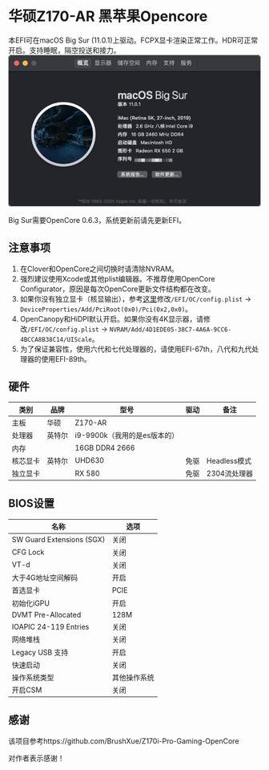 # 华硕Z170-AR 黑苹果Opencore
本EFI可在macOS Big Sur (11.0.1)上驱动。FCPX显卡渲染正常工作。HDR可正常开启。支持睡眠，隔空投送和接力。
![image-20201126002420889](image-20201126002420889.png)

Big Sur需要OpenCore 0.6.3，系统更新前请先更新EFI。

## 注意事项
1. 在Clover和OpenCore之间切换时请清除NVRAM。
2. 强烈建议使用Xcode或其他plist编辑器。不推荐使用OpenCore Configurator，原因是每次OpenCore更新文件结构都在改变。
3. 如果你没有独立显卡（核显输出），参考[这里](https://dortania.github.io/OpenCore-Desktop-Guide/config.plist/skylake.html#add_1)修改`/EFI/OC/config.plist` -> `DeviceProperties/Add/PciRoot(0x0)/Pci(0x2,0x0)`。
4. OpenCanopy和HiDPI默认开启。如果你没有4K显示器，请修改`/EFI/OC/config.plist` -> `NVRAM/Add/4D1EDE05-38C7-4A6A-9CC6-4BCCA8B38C14/UIScale`。
5. 为了保证兼容性，使用六代和七代处理器的，请使用EFI-67th，八代和九代处理器的使用EFI-89th。

## 硬件
| 类别 | 品牌 | 型号 | 驱动 | 备注 |
|-----|-----|-----|-----|-----|
| 主板 | 华硕 | Z170-AR | | |
| 处理器 | 英特尔 | i9-9900k（我用的是es版本的） |  | |
| 内存 |  | 16GB DDR4 2666 |  |  |
| 核芯显卡 | 英特尔 | UHD630 | 免驱 | Headless模式 |
| 独立显卡 |  | RX 580 | 免驱 | 2304流处理器 |

## BIOS设置
| 名称 | 选项 |
| --- | --- |
| SW Guard Extensions (SGX) | 关闭 |
| CFG Lock | 关闭 |
| VT-d | 关闭 |
| 大于4G地址空间解码 | 开启 |
| 首选显卡 | PCIE |
| 初始化iGPU | 开启 |
| DVMT Pre-Allocated | 128M |
| IOAPIC 24-119 Entries | 关闭 |
| 网络堆栈 | 关闭 |
| Legacy USB 支持| 开启 |
| 快速启动 | 关闭 |
| 操作系统类型 | 其他操作系统 |
| 开启CSM | 关闭 |

## 感谢
该项目参考https://github.com/BrushXue/Z170i-Pro-Gaming-OpenCore

对作者表示感谢！